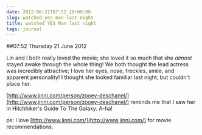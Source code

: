 ```yaml
---
date: 2012-06-21T07:52:28+09:00
slug: watched-yes-man-last-night
title: watched YES Man last night
tags: journal
---
```


##07:52 Thursday 21 June 2012

 

Lin and I both really loved the movie; she loved it so much that she *almost* stayed awake through the whole thing!  We both thought the lead actress was incredibly attractive; I love her eyes, nose, freckles, smile, and apparent personality!  I thought she looked familiar last night, but couldn't place her.

 

[http://www.jinni.com/person/zooey-deschanel/](http://www.jinni.com/person/zooey-deschanel/) reminds me that I saw her in Hitchhiker's Guide To The Galaxy.  A-ha!

 

ps: I love [http://www.jinni.com/](http://www.jinni.com/) for movie recommendations.

 

 
